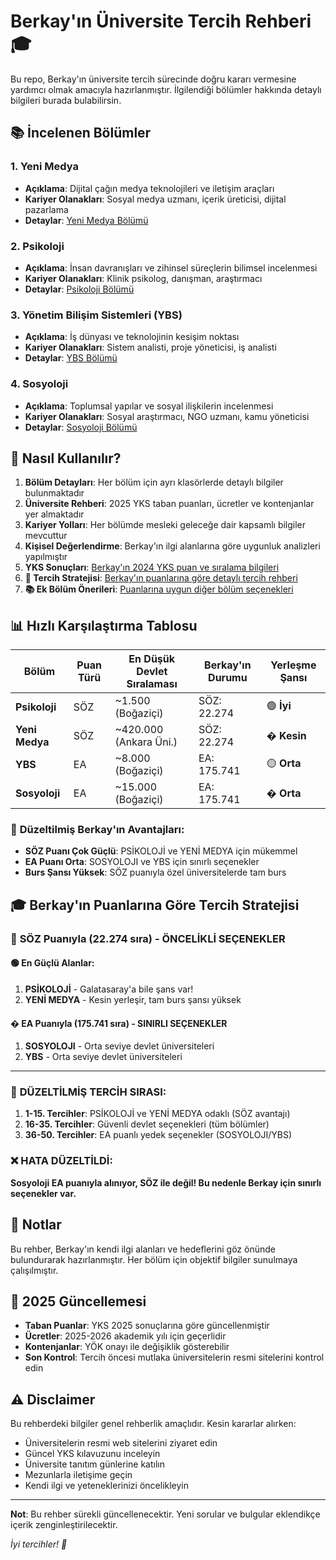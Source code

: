 # Berkay'ın Üniversite Tercih Rehberi 🎓

Bu repo, Berkay'ın üniversite tercih sürecinde doğru kararı vermesine yardımcı olmak amacıyla hazırlanmıştır. İlgilendiği bölümler hakkında detaylı bilgileri burada bulabilirsin.

## 📚 İncelenen Bölümler

### 1. Yeni Medya
- **Açıklama**: Dijital çağın medya teknolojileri ve iletişim araçları
- **Kariyer Olanakları**: Sosyal medya uzmanı, içerik üreticisi, dijital pazarlama
- **Detaylar**: [Yeni Medya Bölümü](./yeni-medya/)

### 2. Psikoloji
- **Açıklama**: İnsan davranışları ve zihinsel süreçlerin bilimsel incelenmesi
- **Kariyer Olanakları**: Klinik psikolog, danışman, araştırmacı
- **Detaylar**: [Psikoloji Bölümü](./psikoloji/)

### 3. Yönetim Bilişim Sistemleri (YBS)
- **Açıklama**: İş dünyası ve teknolojinin kesişim noktası
- **Kariyer Olanakları**: Sistem analisti, proje yöneticisi, iş analisti
- **Detaylar**: [YBS Bölümü](./ybs/)

### 4. Sosyoloji
- **Açıklama**: Toplumsal yapılar ve sosyal ilişkilerin incelenmesi
- **Kariyer Olanakları**: Sosyal araştırmacı, NGO uzmanı, kamu yöneticisi
- **Detaylar**: [Sosyoloji Bölümü](./sosyoloji/)

## 🎯 Nasıl Kullanılır?

1. **Bölüm Detayları**: Her bölüm için ayrı klasörlerde detaylı bilgiler bulunmaktadır
2. **Üniversite Rehberi**: 2025 YKS taban puanları, ücretler ve kontenjanlar yer almaktadır
3. **Kariyer Yolları**: Her bölümde mesleki geleceğe dair kapsamlı bilgiler mevcuttur
4. **Kişisel Değerlendirme**: Berkay'ın ilgi alanlarına göre uygunluk analizleri yapılmıştır
5. **YKS Sonuçları**: [Berkay'ın 2024 YKS puan ve sıralama bilgileri](./berkay-yks-sonuclari.md)
6. **🎯 Tercih Stratejisi**: [Berkay'ın puanlarına göre detaylı tercih rehberi](./tercih-stratejisi.md)
7. **📚 Ek Bölüm Önerileri**: [Puanlarına uygun diğer bölüm seçenekleri](./ek-bolum-onerileri.md)

## 📊 Hızlı Karşılaştırma Tablosu

| Bölüm | Puan Türü | En Düşük Devlet Sıralaması | Berkay'ın Durumu | Yerleşme Şansı |
|-------|-----------|---------------------------|------------------|----------------|
| **Psikoloji** | SÖZ | ~1.500 (Boğaziçi) | SÖZ: 22.274 | 🟢 **İyi** |
| **Yeni Medya** | SÖZ | ~420.000 (Ankara Üni.) | SÖZ: 22.274 | � **Kesin** |
| **YBS** | EA | ~8.000 (Boğaziçi) | EA: 175.741 | 🟡 **Orta** |
| **Sosyoloji** | EA | ~15.000 (Boğaziçi) | EA: 175.741 | � **Orta** |

### 🎯 **Düzeltilmiş Berkay'ın Avantajları:**
- **SÖZ Puanı Çok Güçlü**: PSİKOLOJİ ve YENİ MEDYA için mükemmel
- **EA Puanı Orta**: SOSYOLOJI ve YBS için sınırlı seçenekler
- **Burs Şansı Yüksek**: SÖZ puanıyla özel üniversitelerde tam burs

## 🎓 Berkay'ın Puanlarına Göre Tercih Stratejisi

### 🎯 **SÖZ Puanıyla (22.274 sıra) - ÖNCELİKLİ SEÇENEKLER**

#### 🟢 **En Güçlü Alanlar:**
1. **PSİKOLOJİ** - Galatasaray'a bile şans var!
2. **YENİ MEDYA** - Kesin yerleşir, tam burs şansı yüksek

#### � **EA Puanıyla (175.741 sıra) - SINIRLI SEÇENEKLER**
1. **SOSYOLOJI** - Orta seviye devlet üniversiteleri
2. **YBS** - Orta seviye devlet üniversiteleri

---

### 🎯 **DÜZELTİLMİŞ TERCİH SIRASI:**

1. **1-15. Tercihler**: PSİKOLOJİ ve YENİ MEDYA odaklı (SÖZ avantajı)
2. **16-35. Tercihler**: Güvenli devlet seçenekleri (tüm bölümler)
3. **36-50. Tercihler**: EA puanlı yedek seçenekler (SOSYOLOJI/YBS)

### ❌ **HATA DÜZELTİLDİ:**
**Sosyoloji EA puanıyla alınıyor, SÖZ ile değil! Bu nedenle Berkay için sınırlı seçenekler var.**

## 📝 Notlar

Bu rehber, Berkay'ın kendi ilgi alanları ve hedeflerini göz önünde bulundurarak hazırlanmıştır. Her bölüm için objektif bilgiler sunulmaya çalışılmıştır.

## 📅 2025 Güncellemesi

- **Taban Puanlar**: YKS 2025 sonuçlarına göre güncellenmiştir
- **Ücretler**: 2025-2026 akademik yılı için geçerlidir  
- **Kontenjanlar**: YÖK onayı ile değişiklik gösterebilir
- **Son Kontrol**: Tercih öncesi mutlaka üniversitelerin resmi sitelerini kontrol edin

## ⚠️ Disclaimer

Bu rehberdeki bilgiler genel rehberlik amaçlıdır. Kesin kararlar alırken:
- Üniversitelerin resmi web sitelerini ziyaret edin
- Güncel YKS kılavuzunu inceleyin  
- Üniversite tanıtım günlerine katılın
- Mezunlarla iletişime geçin
- Kendi ilgi ve yeteneklerinizi öncelikleyin

---

**Not**: Bu rehber sürekli güncellenecektir. Yeni sorular ve bulgular eklendikçe içerik zenginleştirilecektir.

*İyi tercihler! 🌟*